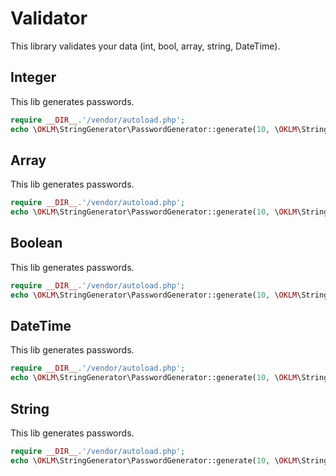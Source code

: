 # Validator

This library validates your data (int, bool, array, string, DateTime).
    

## Integer

This lib generates passwords.

```php
require __DIR__.'/vendor/autoload.php';
echo \OKLM\StringGenerator\PasswordGenerator::generate(10, \OKLM\StringGenerator\PasswordGenerator::PASSWORD_EASY).'<br>';
```

## Array

This lib generates passwords.

```php
require __DIR__.'/vendor/autoload.php';
echo \OKLM\StringGenerator\PasswordGenerator::generate(10, \OKLM\StringGenerator\PasswordGenerator::PASSWORD_EASY).'<br>';
```


## Boolean

This lib generates passwords.

```php
require __DIR__.'/vendor/autoload.php';
echo \OKLM\StringGenerator\PasswordGenerator::generate(10, \OKLM\StringGenerator\PasswordGenerator::PASSWORD_EASY).'<br>';
```


## DateTime

This lib generates passwords.

```php
require __DIR__.'/vendor/autoload.php';
echo \OKLM\StringGenerator\PasswordGenerator::generate(10, \OKLM\StringGenerator\PasswordGenerator::PASSWORD_EASY).'<br>';
```


## String

This lib generates passwords.

```php
require __DIR__.'/vendor/autoload.php';
echo \OKLM\StringGenerator\PasswordGenerator::generate(10, \OKLM\StringGenerator\PasswordGenerator::PASSWORD_EASY).'<br>';
```